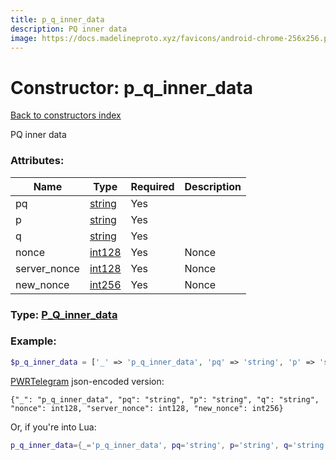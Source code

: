 ```yaml
---
title: p_q_inner_data
description: PQ inner data
image: https://docs.madelineproto.xyz/favicons/android-chrome-256x256.png
---
```

# Constructor: p\_q\_inner\_data  
[Back to constructors index](index.md)



PQ inner data

### Attributes:

| Name     |    Type       | Required | Description |
|----------|---------------|----------|-------------|
|pq|[string](../types/string.md) | Yes||
|p|[string](../types/string.md) | Yes||
|q|[string](../types/string.md) | Yes||
|nonce|[int128](../types/int128.md) | Yes|Nonce|
|server\_nonce|[int128](../types/int128.md) | Yes|Nonce|
|new\_nonce|[int256](../types/int256.md) | Yes|Nonce|



### Type: [P\_Q\_inner\_data](../types/P_Q_inner_data.md)


### Example:

```php
$p_q_inner_data = ['_' => 'p_q_inner_data', 'pq' => 'string', 'p' => 'string', 'q' => 'string', 'nonce' => int128, 'server_nonce' => int128, 'new_nonce' => int256];
```  

[PWRTelegram](https://pwrtelegram.xyz) json-encoded version:

```
{"_": "p_q_inner_data", "pq": "string", "p": "string", "q": "string", "nonce": int128, "server_nonce": int128, "new_nonce": int256}
```


Or, if you're into Lua:

```lua
p_q_inner_data={_='p_q_inner_data', pq='string', p='string', q='string', nonce=int128, server_nonce=int128, new_nonce=int256}

```


